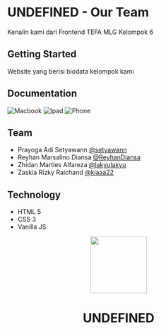 # UNDEFINED - Our Team
Kenalin kami dari Frontend TEFA MLG Kelompok 6
## Getting Started
Website yang berisi biodata kelompok kami


## Documentation
![Macbook](https://github.com/setyawannn/TEFA_team-portfolio/blob/main/assets/images/macbook.png?raw=true)
![Ipad](https://github.com/setyawannn/TEFA_team-portfolio/blob/main/assets/images/ipad.png?raw=true)
![Phone](https://github.com/setyawannn/TEFA_team-portfolio/blob/main/assets/images/phone.png?raw=true)

## Team

- Prayoga Adi Setyawann [@setyawann](https://www.github.com/setyawannn)
- Reyhan Marsalino Diansa [@ReyhanDiansa](https://www.github.com/ReyhanDiansa)
- Zhidan Marties Alfareza [@lakyulakyu](https://www.github.com/lakyulakyu)
- Zaskia Rizky Raichand [@kiaaa22](https://www.github.com/kiaaa22)


## Technology
- HTML 5
- CSS 3
- Vanilla JS

<p align="center">
    <picture>
      <source media="(prefers-color-scheme: white)" srcset="https://github.com/setyawannn/TEFA_team-portfolio/blob/main/assets/images/logo-icon.png?raw=true">
      <img src="https://github.com/setyawannn/TEFA_team-portfolio/blob/main/assets/images/logo-icon.png?raw=true" height="128">
    </picture>
    <h1 align="center" ">UNDEFINED</h1>
</p>